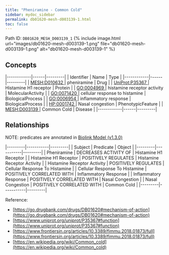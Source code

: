 ```yaml
---
title: "Pheniramine - Common Cold"
sidebar: mydoc_sidebar
permalink: db01620-mesh-d003139-1.html
toc: false 
---
```



Path ID: `DB01620_MESH_D003139_1`
{% include image.html url="images/db01620-mesh-d003139-1.png" file="db01620-mesh-d003139-1.png" alt="db01620-mesh-d003139-1" %}

## Concepts

|------------|------|---------|
| Identifier | Name | Type    |
|------------|------|---------|
| <a href="https://identifiers.org/MESH:D010632">MESH:D010632 </a> | pheniramine | Drug |
| <a href="https://identifiers.org/UniProt:P35367">UniProt:P35367 </a> | Histamine H1 receptor | Protein |
| <a href="https://identifiers.org/GO:0004969">GO:0004969 </a> | histamine receptor activity | MolecularActivity |
| <a href="https://identifiers.org/GO:0071420">GO:0071420 </a> | cellular response to histamine | BiologicalProcess |
| <a href="https://identifiers.org/GO:0006954">GO:0006954 </a> | inflammatory response | BiologicalProcess |
| <a href="https://identifiers.org/HP:0001742">HP:0001742 </a> | Nasal congestion | PhenotypicFeature |
| <a href="https://identifiers.org/MESH:D003139">MESH:D003139 </a> | Common Cold | Disease |
|------------|------|---------|

## Relationships


NOTE: predicates are annotated in <a href="https://github.com/biolink/biolink-model/releases/tag/v1.3.0">Biolink Model (v1.3.0)</a>

|---------|-----------|---------|
| Subject | Predicate | Object  |
|---------|-----------|---------|
| Pheniramine | DECREASES ACTIVITY OF | Histamine H1 Receptor |
| Histamine H1 Receptor | POSITIVELY REGULATES | Histamine Receptor Activity |
| Histamine Receptor Activity | POSITIVELY REGULATES | Cellular Response To Histamine |
| Cellular Response To Histamine | POSITIVELY CORRELATED WITH | Inflammatory Response |
| Inflammatory Response | POSITIVELY CORRELATED WITH | Nasal Congestion |
| Nasal Congestion | POSITIVELY CORRELATED WITH | Common Cold |
|---------|-----------|---------|

Reference: 
  - [https://go.drugbank.com/drugs/DB01620#mechanism-of-action](https://go.drugbank.com/drugs/DB01620#mechanism-of-action)
  - [https://www.uniprot.org/uniprot/P35367#function](https://www.uniprot.org/uniprot/P35367#function)
  - [https://www.frontiersin.org/articles/10.3389/fimmu.2018.01873/full](https://www.frontiersin.org/articles/10.3389/fimmu.2018.01873/full)
  - [https://en.wikipedia.org/wiki/Common_cold](https://en.wikipedia.org/wiki/Common_cold)
